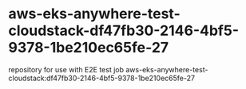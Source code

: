 # aws-eks-anywhere-test-cloudstack-df47fb30-2146-4bf5-9378-1be210ec65fe-27
repository for use with E2E test job aws-eks-anywhere-test-cloudstack:df47fb30-2146-4bf5-9378-1be210ec65fe-27
